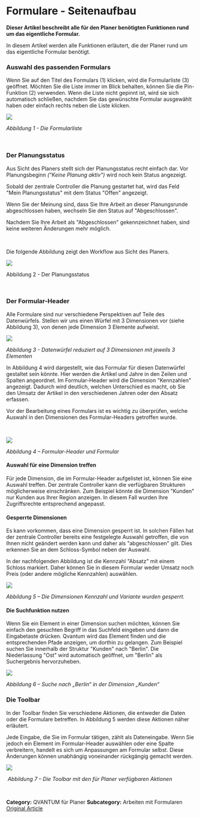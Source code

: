 # Formulare - Seitenaufbau

**Dieser Artikel beschreibt alle für den Planer benötigten Funktionen rund um das eigentliche Formular.**

In diesem Artikel werden alle Funktionen erläutert, die der Planer rund um das eigentliche Formular benötigt.



### Auswahl des passenden Formulars


Wenn Sie auf den Titel des Formulars (1) klicken, wird die Formularliste (3) geöffnet. Möchten Sie die Liste immer im Blick behalten, können Sie die Pin-Funktion (2) verwenden. Wenn die Liste nicht gepinnt ist, wird sie sich automatisch schließen, nachdem Sie das gewünschte Formular ausgewählt haben oder einfach rechts neben die Liste klicken. 


![](https://lp.qvantum-plan.de/hubfs/image-png-Mar-15-2024-02-28-52-2030-PM.png)


*Abbildung 1 - Die Formularliste*


 



### Der Planungsstatus


Aus Sicht des Planers stellt sich der Planungsstatus recht einfach dar. Vor Planungsbeginn *("Keine Planung aktiv")* wird noch kein Status angezeigt.


Sobald der zentrale Controller die Planung gestartet hat, wird das Feld "Mein Planungsstatus" mit dem Status "Offen" angezeigt.  


Wenn Sie der Meinung sind, dass Sie Ihre Arbeit an dieser Planungsrunde abgeschlossen haben, wechseln Sie den Status auf "Abgeschlossen".



Nachdem Sie Ihre Arbeit als "Abgeschlossen" gekennzeichnet haben, sind keine weiteren Änderungen mehr möglich.



 


Die folgende Abbildung zeigt den Workflow aus Sicht des Planers.


*![](https://lp.qvantum-plan.de/hubfs/image-png-Mar-15-2024-02-40-21-6471-PM.png)*


Abbildung 2 - Der Planungsstatus


 



### Der Formular-Header


Alle Formulare sind nur verschiedene Perspektiven auf Teile des Datenwürfels. Stellen wir uns einen Würfel mit 3 Dimensionen vor (siehe Abbildung 3), von denen jede Dimension 3 Elemente aufweist.


![](https://lp.qvantum-plan.de/hubfs/image-png-Mar-16-2024-10-59-45-3306-AM.png)


*Abbildung 3 - Datenwürfel reduziert auf 3 Dimensionen mit jeweils 3 Elementen*


In Abbildung 4 wird dargestellt, wie das Formular für diesen Datenwürfel gestaltet sein könnte. Hier werden die Artikel und Jahre in den Zeilen und Spalten angeordnet. Im Formular-Header wird die Dimension "Kennzahlen" angezeigt. Dadurch wird deutlich, welchen Unterschied es macht, ob Sie den Umsatz der Artikel in den verschiedenen Jahren oder den Absatz erfassen.



Vor der Bearbeitung eines Formulars ist es wichtig zu überprüfen, welche Auswahl in den Dimensionen des Formular-Headers getroffen wurde.



 


![](https://lp.qvantum-plan.de/hubfs/image-png-Mar-16-2024-11-03-30-9162-AM.png)


*Abbildung 4 – Formular-Header und Formular*


#### Auswahl für eine Dimension treffen


Für jede Dimension, die im Formular-Header aufgelistet ist, können Sie eine Auswahl treffen. Der zentrale Controller kann die verfügbaren Strukturen möglicherweise einschränken. Zum Beispiel könnte die Dimension "Kunden" nur Kunden aus Ihrer Region anzeigen. In diesem Fall wurden Ihre Zugriffsrechte entsprechend angepasst.


#### Gesperrte Dimensionen


Es kann vorkommen, dass eine Dimension gesperrt ist. In solchen Fällen hat der zentrale Controller bereits eine festgelegte Auswahl getroffen, die von Ihnen nicht geändert werden kann und daher als "abgeschlossen" gilt. Dies erkennen Sie an dem Schloss-Symbol neben der Auswahl.


In der nachfolgenden Abbildung ist die Kennzahl "Absatz" mit einem Schloss markiert. Daher können Sie in diesem Formular weder Umsatz noch Preis (oder andere mögliche Kennzahlen) auswählen.


![](https://lp.qvantum-plan.de/hubfs/image-png-Mar-18-2024-04-58-16-6497-PM.png)


*Abbildung 5 – Die Dimensionen Kennzahl und Variante wurden gesperrt.*


#### Die Suchfunktion nutzen


Wenn Sie ein Element in einer Dimension suchen möchten, können Sie einfach den gesuchten Begriff in das Suchfeld eingeben und dann die Eingabetaste drücken. Qvantum wird das Element finden und die entsprechenden Pfade anzeigen, um dorthin zu gelangen. Zum Beispiel suchen Sie innerhalb der Struktur "Kunden" nach "Berlin". Die Niederlassung "Ost" wird automatisch geöffnet, um "Berlin" als Suchergebnis hervorzuheben.


![](https://lp.qvantum-plan.de/hubfs/image-png-Mar-18-2024-04-58-58-4372-PM.png)


*Abbildung 6 – Suche nach „Berlin“ in der Dimension „Kunden“*



### Die Toolbar


In der Toolbar finden Sie verschiedene Aktionen, die entweder die Daten oder die Formulare betreffen. In Abbildung 5 werden diese Aktionen näher erläutert.


Jede Eingabe, die Sie im Formular tätigen, zählt als Dateneingabe. Wenn Sie jedoch ein Element im Formular-Header auswählen oder eine Spalte verbreitern, handelt es sich um Anpassungen am Formular selbst. Diese Änderungen können unabhängig voneinander rückgängig gemacht werden.


![](https://lp.qvantum-plan.de/hubfs/image-png-Mar-16-2024-11-27-56-8152-AM.png)


 *Abbildung 7 – Die Toolbar mit den für Planer verfügbaren Aktionen* 


 



**Category:** QVANTUM für Planer
**Subcategory:** Arbeiten mit Formularen
[Original Article](https://lp.qvantum-plan.de/wissensdatenbank/formulare-seitenaufbau)
